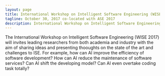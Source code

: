 ```yaml
---
layout: page
title: International Workshop on Intelligent Software Engineering (WISE 2017)
tagline: October 30, 2017 co-located with ASE 2017
description: International Workshop on Intelligent Software Engineering (WISE 2017)
---
```


The International Workshop on Intelligent Software Engineering (WISE 2017) will invites leading researchers from both academia and industry with the aim of sharing ideas and presenting thooughts on the state of the art and challenges to ISE. For example, how can AI improve the efficiency of software development? How can AI reduce the maintenance of software services? Can AI shift the developing model? Can AI even overtake coding task totally?
 
